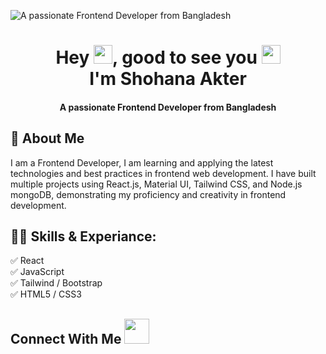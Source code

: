 
![A passionate Frontend Developer from Bangladesh](https://i.ibb.co/RcBm7bG/Banner2.png)


<h1  align="center">Hey <img src="https://raw.githubusercontent.com/MartinHeinz/MartinHeinz/master/wave.gif" width="30px">, good to see you <img src="https://emojis.slackmojis.com/emojis/images/1531849430/4246/blob-sunglasses.gif?1531849430" width="30"/><br />I'm Shohana Akter</h1>
<h4  align="center" >A passionate Frontend Developer from Bangladesh</h4>

## 🚀 About Me
I am a Frontend Developer, I am learning and applying the latest technologies and best practices in frontend web development. I have built multiple projects using React.js, Material UI, Tailwind CSS, and Node.js mongoDB, demonstrating my proficiency and creativity in frontend development. 

## 👨‍💻 Skills & Experiance: 
✅ React <br> 
✅ JavaScript <br>
✅ Tailwind / Bootstrap <br>
✅ HTML5 / CSS3 <br>

<h2>Connect With Me <img src = "https://media2.giphy.com/media/al7grkbrCChTAPEfyh/giphy.gif?cid=ecf05e47a0n3gi1bfqntqmob8g9aid1oyj2wr3ds3mg700bl&rid=giphy.gif" width="40px" height="40px"></h2>  
